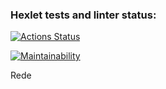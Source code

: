 ### Hexlet tests and linter status:
[![Actions Status](https://github.com/Bood9/frontend-project-44/actions/workflows/hexlet-check.yml/badge.svg)](https://github.com/Bood9/frontend-project-44/actions)

[![Maintainability](https://api.codeclimate.com/v1/badges/9aeb196f45ceaa35130e/maintainability)](https://codeclimate.com/github/Bood9/frontend-project-44/maintainability)




Rede